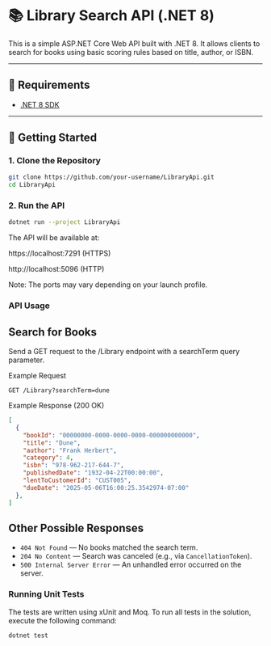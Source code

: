 # 📚 Library Search API (.NET 8)

This is a simple ASP.NET Core Web API built with .NET 8. It allows clients to search for books using basic scoring rules based on title, author, or ISBN.

---

## 🔧 Requirements

- [.NET 8 SDK](https://dotnet.microsoft.com/en-us/download/dotnet/8.0)

---

## 🚀 Getting Started

### 1. Clone the Repository

```bash
git clone https://github.com/your-username/LibraryApi.git
cd LibraryApi
```

### 2. Run the API
```bash
dotnet run --project LibraryApi
```

The API will be available at:

https://localhost:7291 (HTTPS)

http://localhost:5096 (HTTP)

Note: The ports may vary depending on your launch profile.

### API Usage
## Search for Books
Send a GET request to the /Library endpoint with a searchTerm query parameter.

Example Request
```http
GET /Library?searchTerm=dune
```

Example Response (200 OK)
```json
[
  {
    "bookId": "00000000-0000-0000-0000-000000000000",
    "title": "Dune",
    "author": "Frank Herbert",
    "category": 4,
    "isbn": "978-962-217-644-7",
    "publishedDate": "1932-04-22T00:00:00",
    "lentToCustomerId": "CUST005",
    "dueDate": "2025-05-06T16:00:25.3542974-07:00"
  },
]
```

## Other Possible Responses
- `404 Not Found` — No books matched the search term.
- `204 No Content` — Search was canceled (e.g., via `CancellationToken`).
- `500 Internal Server Error` — An unhandled error occurred on the server.

### Running Unit Tests
The tests are written using xUnit and Moq. To run all tests in the solution, execute the following command:
```bash
dotnet test
```